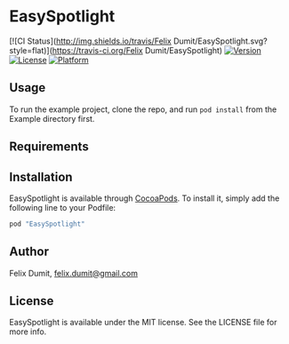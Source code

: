 # EasySpotlight

[![CI Status](http://img.shields.io/travis/Felix Dumit/EasySpotlight.svg?style=flat)](https://travis-ci.org/Felix Dumit/EasySpotlight)
[![Version](https://img.shields.io/cocoapods/v/EasySpotlight.svg?style=flat)](http://cocoapods.org/pods/EasySpotlight)
[![License](https://img.shields.io/cocoapods/l/EasySpotlight.svg?style=flat)](http://cocoapods.org/pods/EasySpotlight)
[![Platform](https://img.shields.io/cocoapods/p/EasySpotlight.svg?style=flat)](http://cocoapods.org/pods/EasySpotlight)

## Usage

To run the example project, clone the repo, and run `pod install` from the Example directory first.

## Requirements

## Installation

EasySpotlight is available through [CocoaPods](http://cocoapods.org). To install
it, simply add the following line to your Podfile:

```ruby
pod "EasySpotlight"
```

## Author

Felix Dumit, felix.dumit@gmail.com

## License

EasySpotlight is available under the MIT license. See the LICENSE file for more info.

